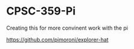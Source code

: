 # CPSC-359-Pi
Creating this for more convinent work with the pi

https://github.com/pimoroni/explorer-hat
